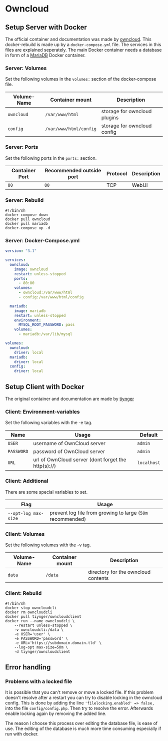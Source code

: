 # Owncloud

## Setup Server with Docker

The official container and documentation was made by [owncloud](https://hub.docker.com/_/owncloud).
This docker-rebuild is made up by a `docker-compose.yml` file.
The services in this files are explained seperately.
The main Docker container needs a database in form of a [MariaDB](./mariadb.md)
Docker container.

### Server: Volumes

Set the following volumes in the `volumes:` section of the docker-compose file.

| Volume-Name | Container mount        | Description                  |
| ----------- | ---------------------- | ---------------------------- |
| `owncloud`  | `/var/www/html`        | storage for owncloud plugins |
| `config`    | `/var/www/html/config` | storage for owncloud config  |

### Server: Ports

Set the following ports in the `ports:` section.

| Container Port | Recommended outside port | Protocol | Description |
| -------------- | ------------------------ | -------- | ----------- |
| `80`           | `80`                     | TCP      | WebUI       |

### Server: Rebuild

```shell
#!/bin/sh
docker-compose down
docker pull owncloud
docker pull mariadb
docker-compose up -d
```

### Server: Docker-Compose.yml

```yml
version: "3.1"

services:
  owncloud:
    image: owncloud
    restart: unless-stopped
    ports:
      - 80:80
    volumes:
      - owncloud:/var/www/html
      - config:/var/www/html/config

  mariadb:
    image: mariadb
    restart: unless-stopped
    environment:
      MYSQL_ROOT_PASSWORD: pass
    volumes:
      - mariadb:/var/lib/mysql

volumes:
  owncloud:
    driver: local
  mariadb:
    driver: local
  config:
    driver: local
```

## Setup Client with Docker

The original container and documentation are made by [tiynger](https://hub.docker.com/r/tiynger/owncloudclient)

### Client: Environment-variables

Set the following variables with the -e tag.

| Name       | Usage                                               | Default     |
| ---------- | --------------------------------------------------- | ----------- |
| `USER`     | username of OwnCloud server                         | `admin`     |
| `PASSWORD` | password of OwnCloud server                         | `admin`     |
| `URL`      | url of OwnCloud server (dont forget the http(s)://) | `localhost` |

### Client: Additional

There are some special variables to set.

| Flag                 | Usage                                                      |
| -------------------- | ---------------------------------------------------------- |
| `--opt-log max-size` | prevent log file from growing to large (`50m` recommended) |

### Client: Volumes

Set the following volumes with the -v tag.

| Volume-Name | Container mount | Description                         |
| ----------- | --------------- | ----------------------------------- |
| `data`      | `/data`         | directory for the owncloud contents |

### Client: Rebuild

```shell
#!/bin/sh
docker stop owncloudcli
docker rm owncloudcli
docker pull tiynger/owncloudclient
docker run --name owncloudcli \
    --restart unless-stopped \
    -v owncloudcli:/data \
    -e USER='user' \
    -e PASSWORD='password' \
    -e URL='https://subdomain.domain.tld' \
    --log-opt max-size=50m \
    -d tiynger/owncloudclient
```

## Error handling

### Problems with a locked file

It is possible that you can't remove or move a locked file.
If this problem doesn't resolve after a restart you can try to disable locking
in the owncloud config.
This is done by adding the line `'filelocking.enabled' => false,` into the file `config/config.php`.
Then try to resolve the error.
Afterwards enable locking again by removing the added line.

The reason I choose this process over editing the database file, is ease of use.
The editing of the database is much more time consuming especially if run with docker.
